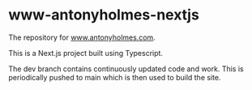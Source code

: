 # www-antonyholmes-nextjs

The repository for www.antonyholmes.com.

This is a Next.js project built using Typescript.

The dev branch contains continuously updated code and work. This is periodically pushed to main which is then used to build the site.
